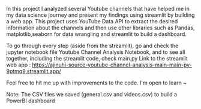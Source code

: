 In this project I analyzed several Youtube channels that have helped me in my data science journey and present my findings using streamlit by building a web app.
This project uses YouTube Data API to extract the desired information about the channels and then use other libraries such as Pandas, matplotlib,seaborn for data wrangling and streamlit to build a dashboard.

To go through every step (aside from the streamlit), go and check the jupyter notebook file Youtube Channel Analysis Notebook, and to see all together, including the streamlit code, check main.py
Link to the streamlit web app :
https://ajinuhi-source-youtube-channel-analysis-main-main-py-9ptmq9.streamlit.app/

Feel free to hit me up with improvements to the code. I'm open to learn ~

Note: The CSV files we saved (general.csv and videos.csv) to build a PowerBI dashboard
